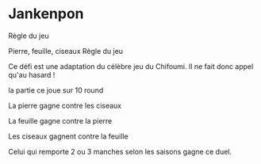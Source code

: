 # Jankenpon

Règle du jeu

Pierre, feuille, ciseaux Règle du jeu

Ce défi est une adaptation du célèbre jeu du Chifoumi. Il ne fait donc appel qu'au hasard !

la partie ce joue sur 10 round 

La pierre gagne contre les ciseaux

La feuille gagne contre la pierre

Les ciseaux gagnent contre la feuille

Celui qui remporte 2 ou 3 manches selon les saisons gagne ce duel.
